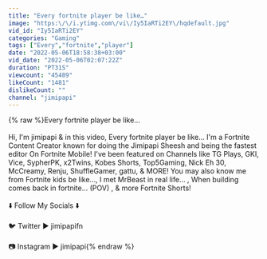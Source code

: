 ```yaml
---
title: "Every fortnite player be like…"
image: "https:\/\/i.ytimg.com\/vi\/Iy5IaRTi2EY\/hqdefault.jpg"
vid_id: "Iy5IaRTi2EY"
categories: "Gaming"
tags: ["Every","fortnite","player"]
date: "2022-05-06T18:58:38+03:00"
vid_date: "2022-05-06T02:07:22Z"
duration: "PT31S"
viewcount: "45489"
likeCount: "1481"
dislikeCount: ""
channel: "jimipapi"
---
```

{% raw %}Every fortnite player be like…<br /><br />Hi, I'm jimipapi &amp; in this video, Every fortnite player be like… I'm a Fortnite Content Creator known for doing the Jimipapi Sheesh and being the fastest editor On Fortnite Mobile! I've been featured on Channels like TG Plays, GKI, Vice, SypherPK, x2Twins, Kobes Shorts, Top5Gaming, Nick Eh 30, McCreamy, Renju, ShuffleGamer, gattu, &amp; MORE! You may also know me from Fortnite kids be like…, I met MrBeast in real life... , When building comes back in fortnite... (POV) , &amp; more Fortnite Shorts!<br /><br />⬇️ Follow My Socials ⬇️ <br /><br />🐦 Twitter ► jimipapifn<br /><br />📷 Instagram ► jimipapi{% endraw %}
